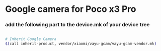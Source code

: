 # Google camera for Poco x3 Pro
### add the following part to the device.mk of your device tree
```bash

# Inherit Google Camera
$(call inherit-product, vendor/xiaomi/vayu-gcam/vayu-gcam-vendor.mk)
```
